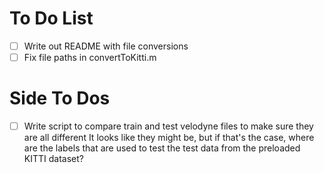 # To Do List #
- [ ] Write out README with file conversions
- [ ] Fix file paths in convertToKitti.m

# Side To Dos ##
- [ ] Write script to compare train and test velodyne files to make sure they are all different
      It looks like they might be, but if that's the case, where are the labels
      that are used to test the test data from the preloaded KITTI dataset?